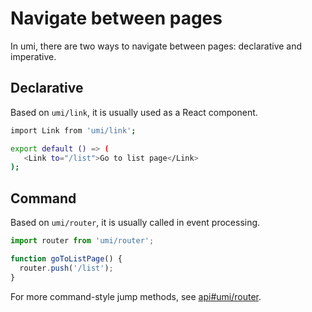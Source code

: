 # Navigate between pages

In umi, there are two ways to navigate between pages: declarative and imperative.

## Declarative

Based on `umi/link`, it is usually used as a React component.

```bash
import Link from 'umi/link';

export default () => (
   <Link to="/list">Go to list page</Link>
);
```

## Command

Based on `umi/router`, it is usually called in event processing.

```js
import router from 'umi/router';

function goToListPage() {
  router.push('/list');
}
```

For more command-style jump methods, see [api#umi/router](/api/#umi-router).

